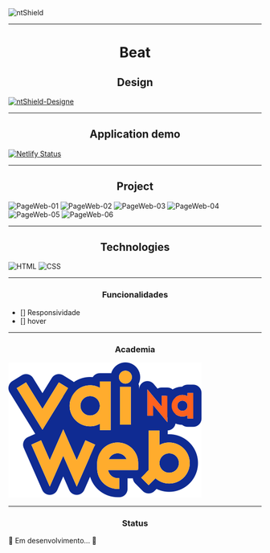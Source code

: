 <img src="https://img.shields.io/static/v1?label=Code&message=N-CCC&color=1C1C1C&style=for-the-badge&logo=GHOST" alt="ntShield">

---

<h1 align="center">Beat</h1>

<p>

</p>

<h2 align="center">Design</h2>
<a href="https://www.figma.com/file/eqI9VbBccDj0wjy8E0IzZC/Beat?node-id=1%3A2"><img src="https://img.shields.io/static/v1?label=Design&message=FIGMA&color=00FA9A&style=for-the-badge&logo=GHOST" alt="ntShield-Designe"></a>

---

<h2  align="center">Application demo</h2>

[![Netlify Status](https://api.netlify.com/api/v1/badges/a6cced98-1987-4e36-a017-b7e53e63e88e/deploy-status)](https://app.netlify.com/sites/starwars-vnw/deploys)

---

<h2  align="center">Project</h2>

<img src="Assets/ProjectImages/StarWars-ImageOne.png" alt="PageWeb-01">
<img src="Assets/ProjectImages/StarWars-ImageTwo.png" alt="PageWeb-02">
<img src="Assets/ProjectImages/StarWars-ImageThree.png" alt="PageWeb-03">
<img src="Assets/ProjectImages/StarWars-ImageFour.png" alt="PageWeb-04">
<img src="Assets/ProjectImages/StarWars-ImageFive.png" alt="PageWeb-05">
<img src="Assets/ProjectImages/StarWars-ImageSix.png" alt="PageWeb-06">

---

<h2  align="center">Technologies</h2>

![HTML](https://img.shields.io/badge/HTML5-E34F26?style=for-the-badge&logo=html5&logoColor=white)
![CSS](https://img.shields.io/badge/CSS3-1572B6?style=for-the-badge&logo=css3&logoColor=white)

---

<h3 align="center">Funcionalidades</h3>

- [] Responsividade
- [] hover

---

<h3 align="center">Academia</h3>

<section>
    <img src="Assets/LogoVNW.svg">
</section>

---

<h3 align="center">Status</h3>

<p>
    🚧 Em desenvolvimento... 🚧
</p>
